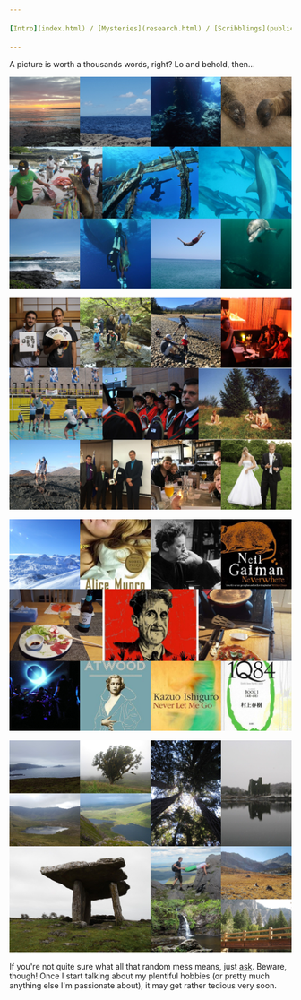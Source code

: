 ```yaml
---

[Intro](index.html) / [Mysteries](research.html) / [Scribblings](publications.html) / [Preaching](teaching.html) / [Boring](bio.html) / [Other](life.html) / [Where?](contact.html)

---
```


A picture is worth a thousands words, right? Lo and behold, then...

![Blue collage.](img/blue.png)

![People collage.](img/people.png)

![Misc collage.](img/misc.png)

![Green collage.](img/green.png)

If you're not quite sure what all that random mess means, just [ask](contact.html). Beware, though! Once I start talking about my plentiful hobbies (or pretty much anything else I'm passionate about), it may get rather tedious very soon.
